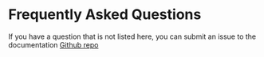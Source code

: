 # Frequently Asked Questions

If you have a question that is not listed here, you can submit an issue to the documentation [Github repo](https://github.com/pizzamig/pot-book)
